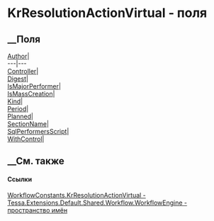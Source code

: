 # KrResolutionActionVirtual - поля
##  __Поля
[Author](F_Tessa_Extensions_Default_Shared_Workflow_WorkflowEngine_WorkflowConstants_KrResolutionActionVirtual_Author.htm)|  
---|---  
[Controller](F_Tessa_Extensions_Default_Shared_Workflow_WorkflowEngine_WorkflowConstants_KrResolutionActionVirtual_Controller.htm)|  
[Digest](F_Tessa_Extensions_Default_Shared_Workflow_WorkflowEngine_WorkflowConstants_KrResolutionActionVirtual_Digest.htm)|  
[IsMajorPerformer](F_Tessa_Extensions_Default_Shared_Workflow_WorkflowEngine_WorkflowConstants_KrResolutionActionVirtual_IsMajorPerformer.htm)|  
[IsMassCreation](F_Tessa_Extensions_Default_Shared_Workflow_WorkflowEngine_WorkflowConstants_KrResolutionActionVirtual_IsMassCreation.htm)|  
[Kind](F_Tessa_Extensions_Default_Shared_Workflow_WorkflowEngine_WorkflowConstants_KrResolutionActionVirtual_Kind.htm)|  
[Period](F_Tessa_Extensions_Default_Shared_Workflow_WorkflowEngine_WorkflowConstants_KrResolutionActionVirtual_Period.htm)|  
[Planned](F_Tessa_Extensions_Default_Shared_Workflow_WorkflowEngine_WorkflowConstants_KrResolutionActionVirtual_Planned.htm)|  
[SectionName](F_Tessa_Extensions_Default_Shared_Workflow_WorkflowEngine_WorkflowConstants_KrResolutionActionVirtual_SectionName.htm)|  
[SqlPerformersScript](F_Tessa_Extensions_Default_Shared_Workflow_WorkflowEngine_WorkflowConstants_KrResolutionActionVirtual_SqlPerformersScript.htm)|  
[WithControl](F_Tessa_Extensions_Default_Shared_Workflow_WorkflowEngine_WorkflowConstants_KrResolutionActionVirtual_WithControl.htm)|  
## __См. также
#### Ссылки
[WorkflowConstants.KrResolutionActionVirtual -
](T_Tessa_Extensions_Default_Shared_Workflow_WorkflowEngine_WorkflowConstants_KrResolutionActionVirtual.htm)
[Tessa.Extensions.Default.Shared.Workflow.WorkflowEngine - пространство
имён](N_Tessa_Extensions_Default_Shared_Workflow_WorkflowEngine.htm)
